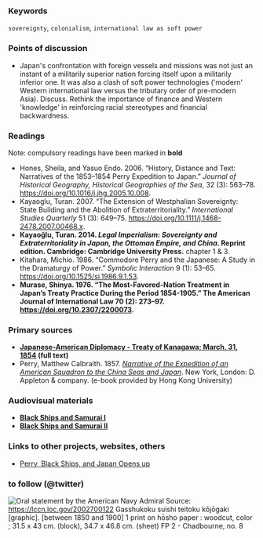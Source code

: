 ### Keywords

`sovereignty`, `colonialism`, `international law as soft power`

### Points of discussion

* Japan's confrontation with foreign vessels and missions was not just an instant of a militarily superior nation forcing itself upon a militarily inferior one. It was also a clash of soft power technologies ('modern' Western international law versus the tributary order of pre-modern Asia). Discuss. Rethink the importance of finance and Western 'knowledge' in reinforcing racial stereotypes and financial backwardness.

### Readings
Note: compulsory readings have been marked in **bold**

* Hones, Sheila, and Yasuo Endo. 2006. “History, Distance and Text: Narratives of the 1853–1854 Perry Expedition to Japan.” *Journal of Historical Geography, Historical Geographies of the Sea*, 32 (3): 563–78. https://doi.org/10.1016/j.jhg.2005.10.008.
* Kayaoglu, Turan. 2007. “The Extension of Westphalian Sovereignty: State Building and the Abolition of Extraterritoriality.” *International Studies Quarterly* 51 (3): 649–75. https://doi.org/10.1111/j.1468-2478.2007.00468.x.
* **Kayaoğlu, Turan. 2014. *Legal Imperialism: Sovereignty and Extraterritoriality in Japan, the Ottoman Empire, and China*. Reprint edition. Cambridge: Cambridge University Press.** chapter 1 & 3.
* Kitahara, Michio. 1986. “Commodore Perry and the Japanese: A Study in the Dramaturgy of Power.” *Symbolic Interaction* 9 (1): 53–65. https://doi.org/10.1525/si.1986.9.1.53.
* **Murase, Shinya. 1976. “The Most-Favored-Nation Treatment in Japan’s Treaty Practice During the Period 1854-1905.” The American Journal of International Law 70 (2): 273–97. https://doi.org/10.2307/2200073.**



### Primary sources

* **[Japanese-American Diplomacy - Treaty of Kanagawa; March, 31, 1854](http://avalon.law.yale.edu/19th_century/japan002.asp) (full text)**
* Perry, Matthew Calbraith. 1857. [*Narrative of the Expedition of an American Squadron to the China Seas and Japan*](http://ebook.lib.hku.hk/CTWE/B36599566/). New York, London: D. Appleton & company. (e-book provided by Hong Kong University)

### Audiovisual materials

* **[Black Ships and Samurai I](https://ocw.mit.edu/ans7870/21f/21f.027/black_ships_and_samurai/index.html)**
* **[Black Ships and Samurai II](https://ocw.mit.edu/ans7870/21f/21f.027/black_ships_and_samurai_02/index.html)**

### Links to other projects, websites, others

* [Perry, Black Ships, and Japan Opens up](http://factsanddetails.com/japan/cat16/sub108/item516.html#chapter-15)

### to follow (@twitter)

![Oral statement by the American Navy Admiral](images/Gasshukoku_suishi_teitoku_kōjōgaki_(Oral_statement_by_the_American_Navy_admiral).png)
Source: https://lccn.loc.gov/2002700122
Gasshukoku suishi teitoku kōjōgaki [graphic]. [between 1850 and 1900]
1 print on hōsho paper : woodcut, color ; 31.5 x 43 cm. (block), 34.7 x 46.8 cm. (sheet)
FP 2 - Chadbourne, no. 8
